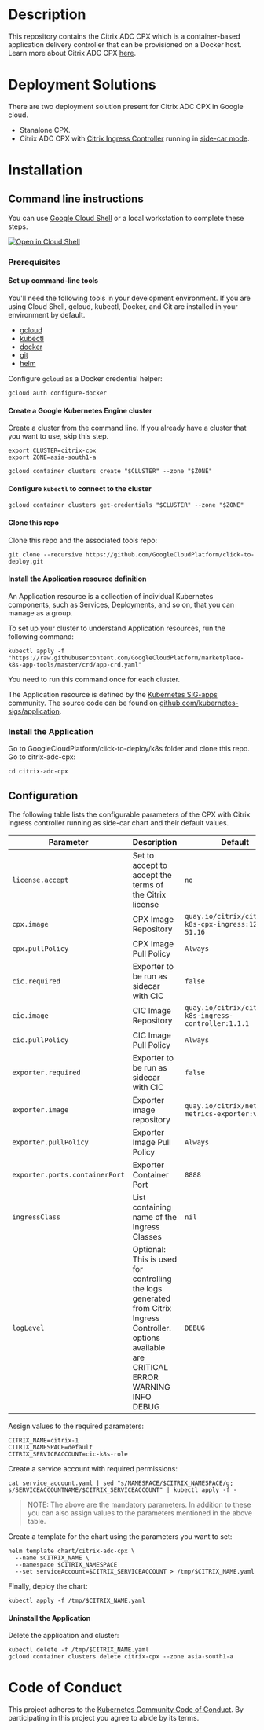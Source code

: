 # **Description**

This repository contains the Citrix ADC CPX which is a container-based application delivery controller that can be provisioned on a Docker host. Learn more about Citrix ADC CPX [here](https://docs.citrix.com/en-us/citrix-adc-cpx/12-1/about.html).

# **Deployment Solutions**

There are two deployment solution present for Citrix ADC CPX in Google cloud.

* Stanalone CPX.
* Citrix ADC CPX with [Citrix Ingress Controller](https://github.com/citrix/citrix-k8s-ingress-controller) running in [side-car mode](https://kubernetes.io/docs/concepts/workloads/pods/pod-overview/).

# **Installation**
## **Command line instructions**
You can use [Google Cloud Shell](https://cloud.google.com/shell/) or a local
workstation to complete these steps.

[![Open in Cloud Shell](http://gstatic.com/cloudssh/images/open-btn.svg)](https://console.cloud.google.com/cloudshell/editor?cloudshell_git_repo=https://github.com/GoogleCloudPlatform/click-to-deploy&cloudshell_working_dir=k8s/jenkins)

### Prerequisites
#### Set up command-line tools
You'll need the following tools in your development environment. If you are using Cloud Shell, gcloud, kubectl, Docker, and Git are installed in your environment by default.

* [gcloud](https://cloud.google.com/sdk/gcloud/)
* [kubectl](https://kubernetes.io/docs/reference/kubectl/overview/)
* [docker](https://docs.docker.com/install/)
* [git](https://git-scm.com/book/en/v2/Getting-Started-Installing-Git)
* [helm](https://helm.sh)

Configure `gcloud` as a Docker credential helper:

```shell
gcloud auth configure-docker
```

#### Create a Google Kubernetes Engine cluster
Create a cluster from the command line. If you already have a cluster that you
want to use, skip this step.
```shell
export CLUSTER=citrix-cpx
export ZONE=asia-south1-a
```
```shell
gcloud container clusters create "$CLUSTER" --zone "$ZONE"
```

#### Configure `kubectl` to connect to the cluster
```shell
gcloud container clusters get-credentials "$CLUSTER" --zone "$ZONE"
```

#### Clone this repo
Clone this repo and the associated tools repo:
```shell
git clone --recursive https://github.com/GoogleCloudPlatform/click-to-deploy.git
```

#### Install the Application resource definition
An Application resource is a collection of individual Kubernetes components,
such as Services, Deployments, and so on, that you can manage as a group.

To set up your cluster to understand Application resources, run the following
command:
```shell
kubectl apply -f "https://raw.githubusercontent.com/GoogleCloudPlatform/marketplace-k8s-app-tools/master/crd/app-crd.yaml"
```
You need to run this command once for each cluster.

The Application resource is defined by the
[Kubernetes SIG-apps](https://github.com/kubernetes/community/tree/master/sig-apps)
community. The source code can be found on
[github.com/kubernetes-sigs/application](https://github.com/kubernetes-sigs/application).

### **Install the Application**

Go to GoogleCloudPlatform/click-to-deploy/k8s folder and clone this repo. Go to citrix-adc-cpx:
```shell
cd citrix-adc-cpx
```

## Configuration
The following table lists the configurable parameters of the CPX with Citrix ingress controller running as side-car chart and their default values.

| Parameter | Description | Default |
| --------- | ----------- | ------- |
|```license.accept```|Set to accept to accept the terms of the Citrix license| ```no``` |
|```cpx.image```| CPX Image Repository| ```quay.io/citrix/citrix-k8s-cpx-ingress:12.1-51.16```|
|```cpx.pullPolicy```| CPX Image Pull Policy  | ```Always``` |
|```cic.required```| Exporter to be run as sidecar with CIC|```false```|
|```cic.image```| CIC Image Repository| ```quay.io/citrix/citrix-k8s-ingress-controller:1.1.1```|
|```cic.pullPolicy```| CIC Image Pull Policy  | ```Always``` |
|```exporter.required```| Exporter to be run as sidecar with CIC|```false```|
|```exporter.image```| Exporter image repository|```quay.io/citrix/netscaler-metrics-exporter:v1.0.4 ```|
|```exporter.pullPolicy```| Exporter Image Pull Policy|```Always```|
|```exporter.ports.containerPort```| Exporter Container Port|```8888```|
|```ingressClass```| List containing name of the Ingress Classes  | ```nil``` |
|```logLevel```|Optional: This is used for controlling the logs generated from Citrix Ingress Controller. options available are CRITICAL ERROR WARNING INFO DEBUG |```DEBUG```|

Assign values to the required parameters:

```shell
CITRIX_NAME=citrix-1
CITRIX_NAMESPACE=default
CITRIX_SERVICEACCOUNT=cic-k8s-role
```

Create a service account with required permissions:

```cat service_account.yaml | sed "s/NAMESPACE/$CITRIX_NAMESPACE/g; s/SERVICEACCOUNTNAME/$CITRIX_SERVICEACCOUNT" | kubectl apply -f -```

> NOTE: The above are the mandatory parameters. In addition to these you can also assign values to the parameters mentioned in the above table.

Create a template for the chart using the parameters you want to set:
```
helm template chart/citrix-adc-cpx \
  --name $CITRIX_NAME \
  --namespace $CITRIX_NAMESPACE 
  --set serviceAccount=$CITRIX_SERVICEACCOUNT > /tmp/$CITRIX_NAME.yaml
```

Finally, deploy the chart:
```shell
kubectl apply -f /tmp/$CITRIX_NAME.yaml
```

#### **Uninstall the Application**
Delete the application and cluster:
```shell
kubectl delete -f /tmp/$CITRIX_NAME.yaml
gcloud container clusters delete citrix-cpx --zone asia-south1-a
```

# **Code of Conduct**
This project adheres to the [Kubernetes Community Code of Conduct](https://github.com/kubernetes/community/blob/master/code-of-conduct.md). By participating in this project you agree to abide by its terms.

